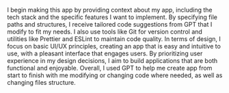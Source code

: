 I begin making this app by providing context about my app, including the tech stack and the specific features I want to implement. By specifying file paths and structures, I receive tailored code suggestions from GPT that I modify to fit my needs. I also use tools like Git for version control and utilities like Prettier and ESLint to maintain code quality. In terms of design, I focus on basic UI/UX principles, creating an app that is easy and intuitive to use, with a pleasant interface that engages users. By prioritizing user experience in my design decisions, I aim to build applications that are both functional and enjoyable. Overall, I used GPT to help me create app from start to finish with me modifying or changing code where needed, as well as changing files structure.
